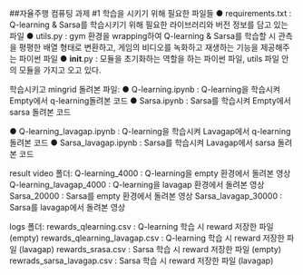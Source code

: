 ##자율주행 컴퓨팅 과제 #1
학습을 시키기 위해 필요한 파일들
● requirements.txt : Q-learning & Sarsa를 학습시키기 위해 필요한 라이브러리와 버전 정보를 담고 있는 파일
● utils.py :  gym 환경을 wrapping하여 Q-learning & Sarsa를 학습할 시 관측을 평평한 배열 형태로 변환하고, 게임의 비디오를 녹화하고 재생하는 기능을 제공해주는 파이썬 파일
● __init__.py : 모듈을 초기화하는 역할을 하는 파이썬 파일, utils 파일 안의 모듈을 가지고 오고 있다.

학습시키고 mingrid 돌려본 파일:
● Q-learning.ipynb : Q-learning을 학습시켜 Empty에서 q-learning돌려본 코드
● Sarsa.ipynb : Sarsa를 학습시켜 Empty에서 sarsa 돌려본 코드

● Q-learning_lavagap.ipynb : Q-learning을 학습시켜 Lavagap에서 q-learning 돌려본 코드
● Sarsa_lavagap.ipynb : Sarsa를 학습시켜 Lavagap에서 sarsa 돌려본 코드

result video 폴더:
Q-learning_4000 : Q-learning을 empty 환경에서 돌려본 영상
Q-learning_lavagap_4000 : Q-learning을 lavagap 환경에서 돌려본 영상
Sarsa_20000 : Sarsa를 empty 환경에서 돌려본 영상
Sarsa_lavagap_30000 : Sarsa를 lavagap에서 돌려본 영상

logs 폴더: 
rewards_qlearning.csv : Q-learning 학습 시 reward 저장한 파일 (empty)
rewards_qlearning_lavagap.csv : Q-learning 학습 시 reward 저장한 파일 (lavagap)
rewards_srasa.csv : Sarsa 학습 시 reward 저장한 파일 (empty)
rewrads_sarsa_lavagap.csv : Sarsa 학습 시 reward 저장한 파일 (lavagap)
